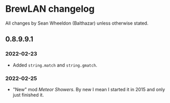 # BrewLAN changelog

All changes by Sean Wheeldon (Balthazar) unless otherwise stated.

## 0.8.9.9.1

### 2022-02-23

* Added `string.match` and `string.gmatch`.

### 2022-02-25

* "New" mod *Meteor Showers*. By new I mean I started it in 2015 and only just finished it.
